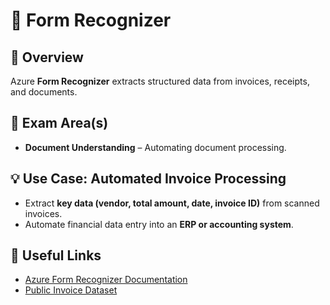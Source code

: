
# 📌 Form Recognizer

## 📝 Overview
Azure **Form Recognizer** extracts structured data from invoices, receipts, and documents.

## 🎯 Exam Area(s)
- **Document Understanding** – Automating document processing.

## 💡 Use Case: Automated Invoice Processing
- Extract **key data (vendor, total amount, date, invoice ID)** from scanned invoices.
- Automate financial data entry into an **ERP or accounting system**.

## 🔗 Useful Links
- [Azure Form Recognizer Documentation](https://learn.microsoft.com/en-us/azure/ai-services/form-recognizer/)
- [Public Invoice Dataset](https://www.kaggle.com/datasets/fantacher/real-invoices-dataset)
